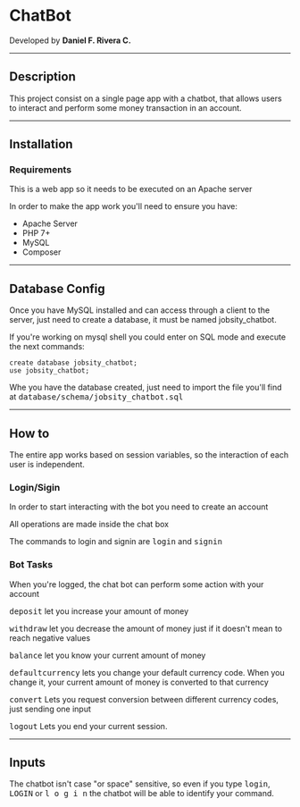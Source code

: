 <h1>ChatBot</h1>
<p>Developed by <b>Daniel F. Rivera C.</b></p>
<hr>
<h2>Description</h2>
<p>This project consist on a single page app with a chatbot, that allows users to interact and perform some money transaction in an account.</p>
<hr>
<h2>Installation</h2>
<h3>Requirements</h3>
<p>This is a web app so it needs to be executed on an Apache server</p>
<p>In order to make the app work you'll need to ensure you have:</p>
<ul>
<li>Apache Server</li>
<li>PHP 7+</li>
<li>MySQL</li>
<li>Composer</li>
</ul>
<hr>
<h2>Database Config</h2>
<p>Once you have MySQL installed and can access through a client to the server, just need to create a database, it must be named jobsity_chatbot.</p>
<p>If you're working on mysql shell you could enter on SQL mode and execute the next commands:</p>
<code>create database jobsity_chatbot;</code><br/>
<code>use jobsity_chatbot;</code>
<p>Whe you have the database created, just need to import the file you'll find at <kbd>database/schema/jobsity_chatbot.sql</kbd>
<hr>
<h2>How to</h2>
<p>The entire app works based on session variables, so the interaction of each user is independent.
<h3>Login/Sigin</h3>
<p>In order to start interacting with the bot you need to create an account</p>
<p>All operations are made inside the chat box</p>
<p>The commands to login and signin are <kbd>login</kbd> and <kbd>signin</kbd></p>
<h3>Bot Tasks</h3>
<p>When you're logged, the chat bot can perform some action with your account</p>
<p><kbd>deposit</kbd> let you increase your amount of money</p>
<p><kbd>withdraw</kbd> let you decrease the amount of money just if it doesn't mean to reach negative values</p>
<p><kbd>balance</kbd> let you know your current amount of money</p>
<p><kbd>defaultcurrency</kbd> lets you change your default currency code. When you change it, your current amount of money is converted to that currency</p>
<p><kbd>convert</kbd> Lets you request conversion between different currency codes, just sending one input</p>
<p><kbd>logout</kbd> Lets you end your current session.</p>
<hr>
<h2>Inputs</h2>
<p>The chatbot isn't case "or space" sensitive, so even if you type <kbd>login</kbd>, <kbd>LOGIN</kbd> or <kbd>l o g i n</kbd> the chatbot will be able to identify your command.</p>
